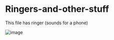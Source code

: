 # Ringers-and-other-stuff
This file has ringer (sounds for a phone)

![image](https://user-images.githubusercontent.com/117129944/212181567-27d9cc00-34fd-49a3-b303-9f3c84ed5233.png)


